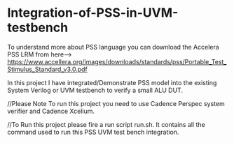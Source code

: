 # Integration-of-PSS-in-UVM-testbench
To understand more about PSS language you can download the Accelera PSS LRM from here--> https://www.accellera.org/images/downloads/standards/pss/Portable_Test_Stimulus_Standard_v3.0.pdf

In this project I have integrated/Demonstrate PSS model into the existing System Verilog or UVM testbench to verify a small ALU DUT.

//Please Note To run this project you need to use Cadence Perspec system verifier and Cadence Xcelium.

//To Run this project please fire a run script run.sh. It contains all the command used to run this PSS UVM test bench integration.
